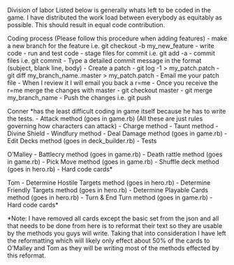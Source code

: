 Division of labor
	Listed below is generally whats left to be coded in the game. I have distributed the work load between everybody as equitably as possible. This should result in equal code contribution. 

Coding process (Please follow this procedure when adding features)
	- make a new branch for the feature i.e. git checkout -b my_new_feature 
	- write code
	- run and test code
	- stage files for commit i.e. git add -a
	- commit files i.e. git commit
	- Type a detailed commit message in the format (subject, blank line, body) 
	- Create a patch
		- git log -1 > my_patch.patch
		- git diff my_branch_name..master > my_patch.patch
	- Email me your patch file 
	- When I review it I will email you back a r=me
	- Once you receive the r=me merge the changes with master
		- git checkout master
		- git merge my_branch_name
	- Push the changes i.e.	git push
 

Conner *has the least difficult coding in game itself because he has to write the tests.
	- Attack method (goes in game.rb)
		(All these are just rules governing how characters can attack)
		- Charge method
		- Taunt method
		- Divine Shield
		- Windfury method
	- Deal Damage method (goes in game.rb)
	- Edit Decks method (goes in deck_builder.rb)
	- Tests 

O’Malley
	- Battlecry method (goes in game.rb)
	- Death rattle method (goes in game.rb)
	- Pick Move method (goes in game.rb)
	- Shuffle deck method (goes in hero.rb)
	- Hard code cards*

Tom
	- Determine Hostile Targets method (goes in hero.rb)
	- Determine Friendly Targets method (goes in hero.rb)
	- Determine Playable Cards method (goes in hero.rb)
	- Turn & End Turn method (goes in game.rb)
	- Hard code cards*

*Note: I have removed all cards except the basic set from the json and all that needs to be done from here is to reformat their text so they are usable by the methods you guys will write. Taking that into consideration I have left the reformatting which will likely only effect about 50% of the cards to O’Malley and Tom as they will be writing most of the methods effected by this reformat. 